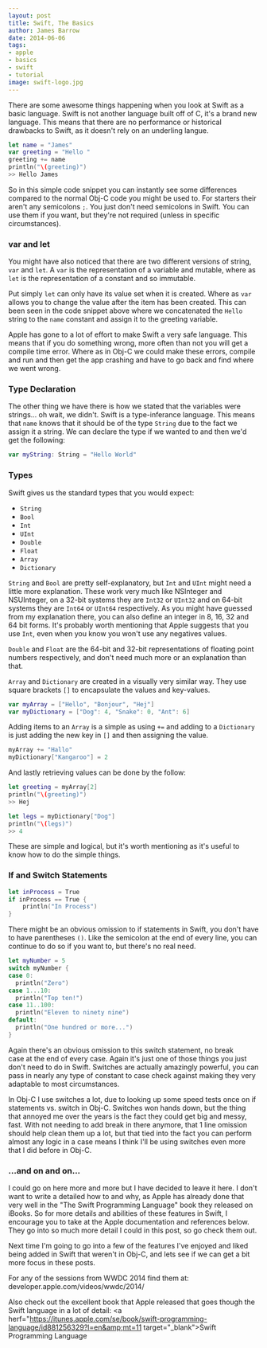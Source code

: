 ```yaml
---
layout: post
title: Swift, The Basics
author: James Barrow
date: 2014-06-06
tags:
- apple
- basics
- swift
- tutorial
image: swift-logo.jpg
---
```


There are some awesome things happening when you look at Swift as a basic language. Swift is not another language built off of C, it's a brand new language. This means that there are no performance or historical drawbacks to Swift, as it doesn't rely on an underling langue.

```swift
let name = "James"
var greeting = "Hello "
greeting += name
println("\(greeting)")
>> Hello James
```

So in this simple code snippet you can instantly see some differences compared to the normal Obj-C code you might be used to. For starters their aren't any semicolons `;`. You just don't need semicolons in Swift. You can use them if you want, but they're not required (unless in specific circumstances).

<!-- READMORE -->

### var and let

You might have also noticed that there are two different versions of string, `var` and `let`. A `var` is the representation of a variable and mutable, where as `let` is the representation of a constant and so immutable.

Put simply `let` can only have its value set when it is created. Where as `var` allows you to change the value after the item has been created. This can been seen in the code snippet above where we concatenated the `Hello` string to the `name` constant and assign it to the greeting variable.

Apple has gone to a lot of effort to make Swift a very safe language. This means that if you do something wrong, more often than not you will get a compile time error. Where as in Obj-C we could make these errors, compile and run and then get the app crashing and have to go back and find where we went wrong.

### Type Declaration

The other thing we have there is how we stated that the variables were strings... oh wait, we didn't. Swift is a type-inferance language. This means that `name` knows that it should be of the type `String` due to the fact we assign it a string. We can declare the type if we wanted to and then we'd get the following:

```swift
var myString: String = "Hello World"
```

### Types

Swift gives us the standard types that you would expect:

- `String`
- `Bool`
- `Int`
- `UInt`
- `Double`
- `Float`
- `Array`
- `Dictionary`

`String` and `Bool` are pretty self-explanatory, but `Int` and `UInt` might need a little more explanation. These work very much like NSInteger and NSUInteger, on a 32-bit systems they are `Int32` or `UInt32` and on 64-bit systems they are `Int64` or `UInt64` respectively. As you might have guessed from my explanation there, you can also define an integer in 8, 16, 32 and 64 bit forms. It's probably worth mentioning that Apple suggests that you use `Int`, even when you know you won't use any negatives values.

`Double` and `Float` are the 64-bit and 32-bit representations of floating point numbers respectively, and don't need much more or an explanation than that.

`Array` and `Dictionary` are created in a visually very similar way. They use square brackets `[]` to encapsulate the values and key-values.

```swift
var myArray = ["Hello", "Bonjour", "Hej"]
var myDictionary = ["Dog": 4, "Snake": 0, "Ant": 6]
```

Adding items to an `Array` is a simple as using `+=` and adding to a `Dictionary` is just adding the new key in `[]` and then assigning the value.

```swift
myArray += "Hallo"
myDictionary["Kangaroo"] = 2
```

And lastly retrieving values can be done by the follow:

```swift
let greeting = myArray[2]
println("\(greeting)")
>> Hej

let legs = myDictionary["Dog"]
println("\(legs)")
>> 4
```

These are simple and logical, but it's worth mentioning as it's useful to know how to do the simple things.

### If and Switch Statements

```swift
let inProcess = True
if inProcess == True {
	println("In Process")
}
```

There might be an obvious omission to if statements in Swift, you don't have to have parentheses `()`. Like the semicolon at the end of every line, you can continue to do so if you want to, but there's no real need.

```swift
let myNumber = 5
switch myNumber {
case 0:
  println("Zero")
case 1...10:
  println("Top ten!")
case 11..100:
  println("Eleven to ninety nine")
default:
  println("One hundred or more...")
}
```

Again there's an obvious omission to this switch statement, no break case at the end of every case. Again it's just one of those things you just don't need to do in Swift. Switches are actually amazingly powerful, you can pass in nearly any type of constant to case check against making they very adaptable to most circumstances.

In Obj-C I use switches a lot, due to looking up some speed tests once on if statements vs. switch in Obj-C. Switches won hands down, but the thing that annoyed me over the years is the fact they could get big and messy, fast. With not needing to add break in there anymore, that 1 line omission should help clean them up a lot, but that tied into the fact you can perform almost any logic in a case means I think I'll be using switches even more that I did before in Obj-C.

### ...and on and on...

I could go on here more and more but I have decided to leave it here. I don't want to write a detailed how to and why, as Apple has already done that very well in the "The Swift Programming Language" book they released on iBooks. So for more details and abilities of these features in Swift, I encourage you to take at the Apple documentation and references below. They go into so much more detail I could in this post, so go check them out.

Next time I'm going to go into a few of the features I've enjoyed and liked being added in Swift that weren't in Obj-C, and lets see if we can get a bit more focus in these posts.

For any of the sessions from WWDC 2014 find them at: <a herf="https://developer.apple.com/videos/wwdc/2014/" target="_blank">developer.apple.com/videos/wwdc/2014/</a>

Also check out the excellent book that Apple released that goes though the Swift language in a lot of detail: <a herf="https://itunes.apple.com/se/book/swift-programming-language/id881256329?l=en&amp;mt=11 target="_blank">Swift Programming Language</a>
